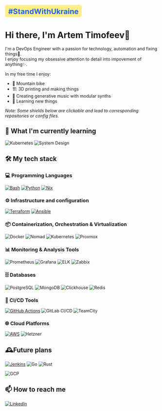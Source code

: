 [![Stand With Ukraine](https://raw.githubusercontent.com/vshymanskyy/StandWithUkraine/main/badges/StandWithUkraine.svg)](https://stand-with-ukraine.pp.ua)

# Hi there, I'm Artem Timofeev👋

I'm a DevOps Engineer with a passion for technology, automation and fixing things👷. \
I enjoy focusing my obsessive attention to detail into impovement of anything✨.

In my free time I enjoy:

- 🚵 Mountain bike
- 🏗️ 3D printing and making things
- 🎹 Creating generative music with modular synths
- 📖 Learning new things

<em>Note: Some shields below are clickable and lead to corresponding repositories or config files.</em>

## 🌱 What I'm currently learning

<picture>
  <img alt="Kubernetes" src="https://img.shields.io/badge/-Kubernetes-316ce6?logo=kubernetes&logoColor=white">
</picture>

<picture>
  <img alt="System Design" src="https://img.shields.io/badge/-System_Design-000000?logoColor=white">
</picture>

## 🛠️ My tech stack

### 💻 Programming Languages

[![Bash](https://img.shields.io/badge/-Bash-232c34?logo=gnu-bash&logoColor=4ca920)](https://github.com/atimofeev/dotfiles)
[![Python](https://img.shields.io/badge/-Python-346c99?logo=python&logoColor=ffcd3a)](https://github.com/atimofeev/learning/tree/main/python)
[![Nix](https://img.shields.io/badge/-Nix-7AB4DD?logo=NixOs&logoColor=4F73BD)](https://github.com/atimofeev/nixos-config)

### ⚙️ Infrastructure and configuration

[![Terraform](https://img.shields.io/badge/-Terraform-7b42bc?logo=terraform&logoColor=white)](https://github.com/atimofeev/learning/tree/main/terraform)
[![Ansible](https://img.shields.io/badge/-Ansible-EE0000?logo=ansible&logoColor=151515)](https://github.com/atimofeev/learning/tree/main/ansible/)

### 📦 Containerization, Orchestration & Virtualization

<picture>
  <img alt="Docker" src="https://img.shields.io/badge/-Docker-086dd7?logo=docker&logoColor=white">
</picture>
<picture>
  <img alt="Nomad" src="https://img.shields.io/badge/-Nomad-2cbc85?logo=hashicorp&logoColor=black">
</picture>
<picture>
  <img alt="Kubernetes" src="https://img.shields.io/badge/-Kubernetes-316ce6?logo=kubernetes&logoColor=white">
</picture>
<picture>
  <img alt="Proxmox" src="https://img.shields.io/badge/-Proxmox-E57000?logo=Proxmox&logoColor=white">
</picture>

### 📊 Monitoring & Analysis Tools

<picture>
  <img alt="Prometheus" src="https://img.shields.io/badge/-Prometheus-e0502c?logo=prometheus&logoColor=ffffff">
</picture>
<picture>
  <img alt="Grafana" src="https://img.shields.io/badge/-Grafana-f05a23?logo=grafana&logoColor=fbc803">
</picture>
<picture>
  <img alt="ELK" src="https://img.shields.io/badge/-ELK-38bfb0?logo=elasticsearch&logoColor=f0c000">
</picture>
<picture>
  <img alt="Zabbix" src="https://img.shields.io/badge/-Zabbix-cd0000?logo=zotero&logoColor=white">
</picture>

### 🗄️ Databases

<picture>
  <img alt="PostgreSQL" src="https://img.shields.io/badge/-PostgreSQL-396c94?logo=postgresql&logoColor=white">
</picture>
<picture>
  <img alt="MongoDB" src="https://img.shields.io/badge/-MongoDB-47A248?logo=mongodb&logoColor=white">
</picture>
<picture>
  <img alt="Clickhouse" src="https://img.shields.io/badge/-Clickhouse-FFCC01?logo=Clickhouse&logoColor=white">
</picture>
<picture>
  <img alt="Redis" src="https://img.shields.io/badge/-Redis-d82c20?logo=redis&logoColor=ffffff">
</picture>

### 🚀 CI/CD Tools

[![GitHub Actions](https://img.shields.io/badge/-GitHub_Actions-278cff?logo=github-actions&logoColor=white)](https://github.com/atimofeev/learning-github-actions)
<picture>
<img alt="GitLab CI/CD" src="https://img.shields.io/badge/-GitLab_CI/CD-FCA121?logo=gitlab&logoColor=e34930">
</picture>
<picture>
<img alt="TeamCity" src="https://img.shields.io/badge/-TeamCity-000000?logo=teamcity&logoColor=05b3ed">
</picture>

### 🌐 Cloud Platforms

[![AWS](https://img.shields.io/badge/-AWS-ff9c08?logo=amazon-aws&logoColor=2c3644)](https://github.com/atimofeev/learning/tree/main/terraform)
<picture>
<img alt="Hetzner" src="https://img.shields.io/badge/-Hetzner-000000?logo=Hetzner&logoColor=D50C2D">
</picture>

## 🕰️Future plans

[![Jenkins](https://img.shields.io/badge/-Jenkins-e4313e?logo=jenkins&logoColor=white)](https://github.com/atimofeev/learning/tree/main/jenkins)
<picture>
<img alt="Go" src="https://img.shields.io/badge/-Go-00aed8?logo=go&logoColor=white">
</picture>
<picture>
<img alt="Rust" src="https://img.shields.io/badge/-Rust-000000?logo=rust&logoColor=FC4530">
</picture>

<picture>
<img alt="GCP" src="https://img.shields.io/badge/-GCP-3D84EF?logo=googlecloud&logoColor=CCCCCC">
</picture>

## 📫 How to reach me

[![LinkedIn](https://img.shields.io/badge/LinkedIn-Artem_Timofeev-0a66c2?logo=linkedin&logoColor=0a66c2)](https://www.linkedin.com/in/artem-timofeev-240b7a14b/)
